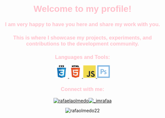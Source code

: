 <h1 align="center" style="color:pink;font-family:Sans-Serif;">Welcome to my profile!</h1>

<h3 align="center" style="color:pink;font-family:Sans-Serif;">I am very happy to have you here and share my work with you.</h3>

<h3 align="center" style="color:pink;font-family:Sans-Serif;">This is where I showcase my projects, experiments, and contributions to the development community.</h3>

</p>
<h3 align="center" style="color:pink;font-family:Sans-Serif;">Languages and Tools:</h3>

<p align="center"> <a href="https://www.w3schools.com/css/" target="_blank" rel="noreferrer"> <img src="https://raw.githubusercontent.com/devicons/devicon/master/icons/css3/css3-original-wordmark.svg" alt="css3" width="40" height="40"/> </a> <a href="https://www.w3.org/html/" target="_blank" rel="noreferrer"> <img src="https://raw.githubusercontent.com/devicons/devicon/master/icons/html5/html5-original-wordmark.svg" alt="html5" width="40" height="40"/> </a> <a href="https://developer.mozilla.org/en-US/docs/Web/JavaScript" target="_blank" rel="noreferrer"> <img src="https://raw.githubusercontent.com/devicons/devicon/master/icons/javascript/javascript-original.svg" alt="javascript" width="40" height="40"/> </a>  <a href="https://www.photoshop.com/en" target="_blank" rel="noreferrer"> <img src="https://raw.githubusercontent.com/devicons/devicon/master/icons/photoshop/photoshop-line.svg" alt="photoshop" width="40" height="40"/> </a> </p>

<h3 align="center" style="color:pink;font-family:Sans-Serif;">Connect with me:</h3>

<p align="center"><a href="https://linkedin.com/in/rafaelaolmedo" target="blank"><img align="center" src="https://raw.githubusercontent.com/rahuldkjain/github-profile-readme-generator/master/src/images/icons/Social/linked-in-alt.svg" alt="rafaelaolmedo" height="30" width="40" /></a><a href="https://instagram.com/_imrafaa" target="blank"><img align="center" src="https://raw.githubusercontent.com/rahuldkjain/github-profile-readme-generator/master/src/images/icons/Social/instagram.svg" alt="_imrafaa" height="30" width="40"/>

</a> <p align="center"><img src="https://komarev.com/ghpvc/?username=rafaolmedo22&label=Profile%20views&color=0e75b6&style=flat" alt="rafaolmedo22" /> </p>
